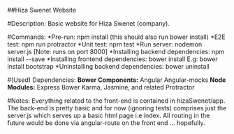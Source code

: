 ##Hiza Swenet Website

#Description:
Basic website for Hiza Swenet (company).

#Commands:
*Pre-run:    npm install   (this should also run bower install)
*E2E test:   npm run protractor
*Unit test:  npm test
*Run server: nodemon server.js   [Note: runs on port 8000]
*Installing backend dependencies: npm install <moduleName> --save
*Installing frontend dependencies: bower install <moduleName>
  E.g: bower install bootstrap
*Uninstalling backend dependencies: bower uninstall <moduleName>


#(Used) Dependencies:
**Bower Components:**
  Angular
  Angular-mocks
**Node Modules:**
  Express
  Bower
  Karma, Jasmine, and related
  Protractor


#Notes:
Everything related to the front-end is contained in hizaSwenet/app.
The back-end is pretty basic and for now (ignoring tests) comprises
just the server.js which serves up a basic html page i.e index.
All routing in the future would be done via angular-route on the
front end ... hopefully.
